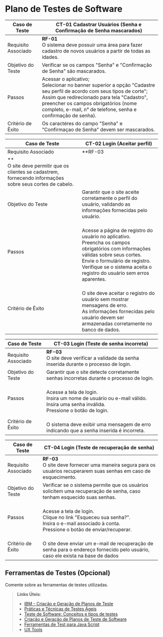 # Plano de Testes de Software


|Caso de Teste         |CT-01  Cadastrar Usuários (Senha e Confirmação de Senha mascarados)|
|----------------------|--------------------------|
|Requisito Associado   |**RF-01** </br> O sistema deve possuir uma área para fazer cadastro de novos usuários a partir de todas as idades. |
|Objetivo do Teste| Verificar se os campos "Senha" e "Confirmação de Senha" são mascarados. |
|Passos |Acessar o aplicativo; </br> Selecionar no banner superior a opção "Cadastre seu perfil de acordo com seus tipos de corte";  </br> Assim que redirecionado para tela "Cadastro", preencher os campos obrigatórios (nome completo, e-mail, n° de telefone, senha e confirmação de senha).|
|Critério de Êxito|Os caractéres do campo "Senha" e "Confirmaçao de Senha" devem ser mascarados.|


|Caso de Teste         |CT-02  Login (Aceitar perfil)|
|----------------------|--------------------------|
|Requisito Associado   |**RF-03
** </br> O site deve permitir que os clientes se cadastrem, fornecendo informações sobre seus cortes de cabelo. |
|Objetivo do Teste| Garantir que o site aceite corretamente o perfil do usuário, validando as informações fornecidas pelo usuário. |
|Passos |<br>Acesse a página de registro do usuário no aplicativo.<br> Preencha os campos obrigatórios com informações válidas sobre seus cortes.<br> Envie o formulário de registro.<br>Verifique se o sistema aceita o registro do usuário sem erros aparentes.|
|Critério de Êxito| <br> O site deve aceitar o registro do usuário sem mostrar mensagens de erro. <br>As informações fornecidas pelo usuário devem ser armazenadas corretamente no banco de dados.|

|Caso de Teste         |CT-03  Login (Teste de senha incorreta)|
|----------------------|--------------------------|
|Requisito Associado   |**RF-03** </br> O site deve verificar a validade da senha inserida durante o processo de login. |
|Objetivo do Teste| Garantir que o site detecte corretamente senhas incorretas durante o processo de login. |
|Passos | <br> Acesse a tela de login. <br>Insira um nome de usuário ou e-mail válido. <br>Insira uma senha inválida. <br>Pressione o botão de login.|
|Critério de Êxito| <br> O sistema deve exibir uma mensagem de erro indicando que a senha inserida é incorreta.|

|Caso de Teste         |CT-04  Login (Teste de recuperação de senha)|
|----------------------|--------------------------|
|Requisito Associado   |**RF-03** </br> O site deve fornecer uma maneira segura para os usuários recuperarem suas senhas em caso de esquecimento. |
|Objetivo do Teste| Verificar se o sistema permite que os usuários solicitem uma recuperação de senha, caso tenham esquecido suas senhas. |
|Passos | <br> Acesse a tela de login. <br> Clique no link "Esqueceu sua senha?". <br>Insira o e-mail associado à conta. <br>Pressione o botão de enviar/recuperar.|
|Critério de Êxito| <br> O site deve enviar um e-mail de recuperação de senha para o endereço fornecido pelo usuário, caso ele exista na base de dados
## Ferramentas de Testes (Opcional)

Comente sobre as ferramentas de testes utilizadas.
 
> **Links Úteis**:
> - [IBM - Criação e Geração de Planos de Teste](https://www.ibm.com/developerworks/br/local/rational/criacao_geracao_planos_testes_software/index.html)
> - [Práticas e Técnicas de Testes Ágeis](http://assiste.serpro.gov.br/serproagil/Apresenta/slides.pdf)
> -  [Teste de Software: Conceitos e tipos de testes](https://blog.onedaytesting.com.br/teste-de-software/)
> - [Criação e Geração de Planos de Teste de Software](https://www.ibm.com/developerworks/br/local/rational/criacao_geracao_planos_testes_software/index.html)
> - [Ferramentas de Test para Java Script](https://geekflare.com/javascript-unit-testing/)
> - [UX Tools](https://uxdesign.cc/ux-user-research-and-user-testing-tools-2d339d379dc7)

